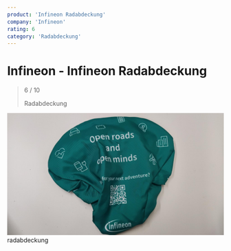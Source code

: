 ```yaml
---
product: 'Infineon Radabdeckung'
company: 'Infineon'
rating: 6
category: 'Radabdeckung'
---
```


# Infineon - Infineon Radabdeckung
>
> 6 / 10
>
> Radabdeckung

![Infineon Radabdeckung](assets\infineon-infineon-radabdeckung-fa7d2619-66cd-4add-ac29-52e18a7d8328.jpg)
radabdeckung
